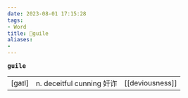 ```yaml
---
date: 2023-08-01 17:15:28
tags: 
- Word
title: 📖guile
aliases: 
- 
---
```


<pre><strong>guile</strong></pre>
|   |   |   |
|---|---|---|
|[gaɪl]|n. deceitful cunning 奸诈|[[deviousness]]|